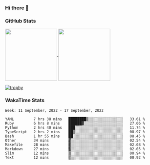 ### Hi there 👋

### GitHub Stats

<a href="https://github.com/anuraghazra/github-readme-stats">
  <img align="center" height="170px" src="https://github-readme-stats.vercel.app/api/top-langs/?username=tksfjt1024&layout=compact&count_private=true&show_icons=true&show_icons=true&theme=graywhite" />
</a>
<a href="https://github.com/anuraghazra/github-readme-stats">
  <img align="center" height="170px" src="https://github-readme-stats.vercel.app/api?username=tksfjt1024&count_private=true&show_icons=true&show_icons=true&theme=graywhite" />
</a>

[![trophy](https://github-profile-trophy.vercel.app/?username=tksfjt1024)](https://github.com/ryo-ma/github-profile-trophy)

### WakaTime Stats

<!--START_SECTION:waka-->
```text
Week: 11 September, 2022 - 17 September, 2022

YAML         7 hrs 38 mins   ████████▒░░░░░░░░░░░░░░░░   33.61 % 
Ruby         6 hrs 8 mins    ██████▓░░░░░░░░░░░░░░░░░░   27.06 % 
Python       2 hrs 40 mins   ███░░░░░░░░░░░░░░░░░░░░░░   11.74 % 
TypeScript   2 hrs 2 mins    ██▒░░░░░░░░░░░░░░░░░░░░░░   08.97 % 
Bash         1 hr 55 mins    ██░░░░░░░░░░░░░░░░░░░░░░░   08.45 % 
Other        34 mins         ▓░░░░░░░░░░░░░░░░░░░░░░░░   02.54 % 
Makefile     28 mins         ▓░░░░░░░░░░░░░░░░░░░░░░░░   02.08 % 
Markdown     27 mins         ▓░░░░░░░░░░░░░░░░░░░░░░░░   02.05 % 
Slim         12 mins         ▒░░░░░░░░░░░░░░░░░░░░░░░░   00.94 % 
Text         12 mins         ▒░░░░░░░░░░░░░░░░░░░░░░░░   00.92 % 
```
<!--END_SECTION:waka-->
